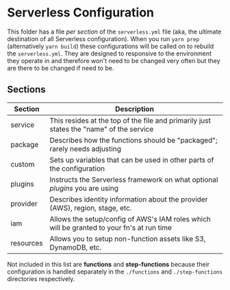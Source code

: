 # Serverless Configuration

This folder has a file _per section_ of the `serverless.yml` file (aka, the ultimate destination of all Serverless configuration). When you run `yarn prep` (alternatively `yarn build`) these configurations will be called on to rebuild the `serverless.yml`. They are designed to responsive to the environment they operate in and therefore won't need to be changed very often but they are there to be changed if need to be.

## Sections

| Section   | Description                                                                               |
| --------- | ----------------------------------------------------------------------------------------- |
| service   | This resides at the top of the file and primarily just states the "name" of the service   |
| package   | Describes how the functions should be "packaged"; rarely needs adjusting                  |
| custom    | Sets up variables that can be used in other parts of the configuration                    |
| plugins   | Instructs the Serverless framework on what optional _plugins_ you are using               |
| provider  | Describes identity information about the provider (AWS), region, stage, etc.              |
| iam       | Allows the setup/config of AWS's IAM roles which will be granted to your fn's at run time |
| resources | Allows you to setup non-function assets like S3, DynamoDB, etc.                           |

Not included in this list are **functions** and **step-functions** because their configuration is handled separately in the `./functions` and `./step-functions` directories respectively.